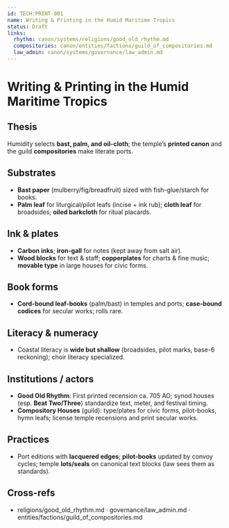 ```yaml
---
id: TECH:PRINT-001
name: Writing & Printing in the Humid Maritime Tropics
status: Draft
links:
  rhythm: canon/systems/religions/good_old_rhythm.md
  compositories: canon/entities/factions/guild_of_compositories.md
  law_admin: canon/systems/governance/law_admin.md
---
```


# Writing & Printing in the Humid Maritime Tropics

## Thesis
Humidity selects **bast, palm, and oil-cloth**; the temple’s **printed canon** and the guild **compositories** make literate ports. 

## Substrates
- **Bast paper** (mulberry/fig/breadfruit) sized with fish-glue/starch for books.  
- **Palm leaf** for liturgical/pilot leafs (incise + ink rub); **cloth leaf** for broadsides; **oiled barkcloth** for ritual placards. 

## Ink & plates
- **Carbon inks**; **iron-gall** for notes (kept away from salt air).  
- **Wood blocks** for text & staff; **copperplates** for charts & fine music; **movable type** in large houses for civic forms. 

## Book forms
- **Cord-bound leaf-books** (palm/bast) in temples and ports; **case-bound codices** for secular works; rolls rare. 

## Literacy & numeracy
- Coastal literacy is **wide but shallow** (broadsides, pilot marks, base-6 reckoning); choir literacy specialized. 

## Institutions / actors
- **Good Old Rhythm**: First printed recension ca. 705 AO; synod houses (esp. **Beat Two/Three**) standardize text, meter, and festival timing. 
- **Compository Houses** (guild): type/plates for civic forms, pilot-books, hymn leafs; license temple recensions and print secular works. 
## Practices
- Port editions with **lacquered edges**; **pilot-books** updated by convoy cycles; temple **lots/seals** on canonical text blocks (law sees them as standards). 

## Cross-refs
- religions/good_old_rhythm.md · governance/law_admin.md · entities/factions/guild_of_compositories.md
